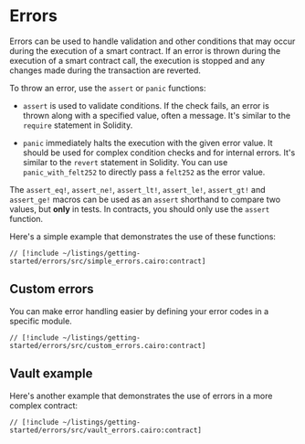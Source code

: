 # Errors

Errors can be used to handle validation and other conditions that may occur during the execution of a smart contract.
If an error is thrown during the execution of a smart contract call, the execution is stopped and any changes made during the transaction are reverted.

To throw an error, use the `assert` or `panic` functions:

- `assert` is used to validate conditions.
  If the check fails, an error is thrown along with a specified value, often a message.
  It's similar to the `require` statement in Solidity.

- `panic` immediately halts the execution with the given error value.
  It should be used for complex condition checks and for internal errors. It's similar to the `revert` statement in Solidity.
  You can use `panic_with_felt252` to directly pass a `felt252` as the error value.

The `assert_eq!`, `assert_ne!`, `assert_lt!`, `assert_le!`, `assert_gt!` and `assert_ge!` macros can be used as an `assert` shorthand to compare two values, but **only** in tests. In contracts, you should only use the `assert` function.

Here's a simple example that demonstrates the use of these functions:

```cairo
// [!include ~/listings/getting-started/errors/src/simple_errors.cairo:contract]
```

## Custom errors

You can make error handling easier by defining your error codes in a specific module.

```cairo
// [!include ~/listings/getting-started/errors/src/custom_errors.cairo:contract]
```

## Vault example

Here's another example that demonstrates the use of errors in a more complex contract:

```cairo
// [!include ~/listings/getting-started/errors/src/vault_errors.cairo:contract]
```
